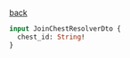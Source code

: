 [back](../../tableOfContent.md)


```graphql
input JoinChestResolverDto {
  chest_id: String!
}
```
